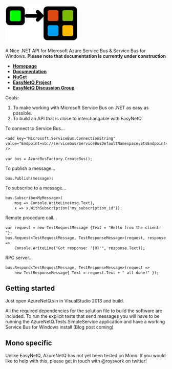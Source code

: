 ![AzureNetQ Logo](https://raw.githubusercontent.com/Roysvork/AzureNetQ/gh-pages/design/logo_design_150.png)

A Nice .NET API for Microsoft Azure Service Bus & Service Bus for Windows. **Please note that documentation is currently under construction**

* **[Homepage](http://roysvork.github.io/AzureNetQ)**
* **[Documentation](https://github.com/roysvork/AzureNetQ/wiki/Introduction)**
* **[NuGet](http://nuget.org/List/Packages/AzureNetQ)**
* **[EasyNetQ Project](http://github.com/mikehadlow/EasyNetQ)**
* **[EasyNetQ Discussion Group](https://groups.google.com/group/easynetq)**

Goals:

1. To make working with Microsoft Service Bus on .NET as easy as possible.
2. To build an API that is close to interchangable with EasyNetQ.

To connect to Service Bus...

    <add key="Microsoft.ServiceBus.ConnectionString" value="Endpoint=sb://servicebus/ServiceBusDefaultNamespace;StsEndpoint=https://servicebus:10355/ServiceBusDefaultNamespace;RuntimePort=10354;ManagementPort=10355" />

    var bus = AzureBusFactory.CreateBus();

To publish a message...

    bus.Publish(message);

To subscribe to a message...

	bus.Subscribe<MyMessage>(
		msg => Console.WriteLine(msg.Text),
		x => x.WithSubscription("my_subscription_id"));

Remote procedure call...

    var request = new TestRequestMessage {Text = "Hello from the client! "};
    bus.Request<TestRequestMessage, TestResponseMessage>(request, response => 
        Console.WriteLine("Got response: '{0}'", response.Text));

RPC server...

    bus.Respond<TestRequestMessage, TestResponseMessage>(request => 
		new TestResponseMessage{ Text = request.Text + " all done!" });
	

## Getting started

Just open AzureNetQ.sln in VisualStudio 2013 and build.

All the required dependencies for the solution file to build the software are included. To run the explicit tests that send messages you will have to be running the AzureNetQ.Tests.SimpleService application and have a working Service Bus for Windows install (Blog post coming)

## Mono specific

Unlike EasyNetQ, AzureNetQ has not yet been tested on Mono. If you would like to help with this, please get in touch with @roysvork on twitter!
